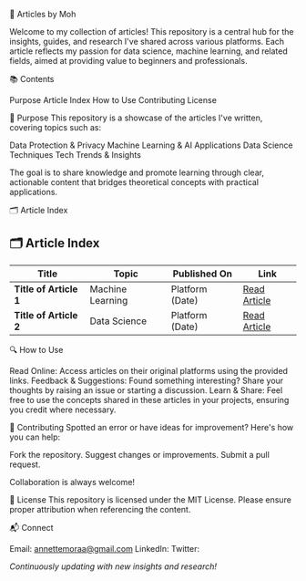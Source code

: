 📝 Articles by Moh

Welcome to my collection of articles! This repository is a central hub for the insights, guides, and research I've shared across various platforms. Each article reflects my passion for data science, machine learning, and related fields, aimed at providing value to beginners and professionals.

📚 Contents

Purpose
Article Index
How to Use
Contributing
License

🌟 Purpose
This repository is a showcase of the articles I've written, covering topics such as:



Data Protection & Privacy
Machine Learning & AI Applications
Data Science Techniques
Tech Trends & Insights


The goal is to share knowledge and promote learning through clear, actionable content that bridges theoretical concepts with practical applications.

🗂️ Article Index
## 🗂️ Article Index

| Title | Topic | Published On | Link |
|-------|-------|--------------|------|
| **Title of Article 1** | Machine Learning | Platform (Date) | [Read Article](full-url-here) |
| **Title of Article 2** | Data Science | Platform (Date) | [Read Article](full-url-here) |

🔍 How to Use

Read Online: Access articles on their original platforms using the provided links.
Feedback & Suggestions: Found something interesting? Share your thoughts by raising an issue or starting a discussion.
Learn & Share: Feel free to use the concepts shared in these articles in your projects, ensuring you credit where necessary.


🤝 Contributing
Spotted an error or have ideas for improvement? Here's how you can help:


Fork the repository.
Suggest changes or improvements.
Submit a pull request.


Collaboration is always welcome!

📜 License
This repository is licensed under the MIT License. Please ensure proper attribution when referencing the content.

📬 Connect

Email: annettemoraa@gmail.com
LinkedIn: 
Twitter: 

_Continuously updating with new insights and research!_
